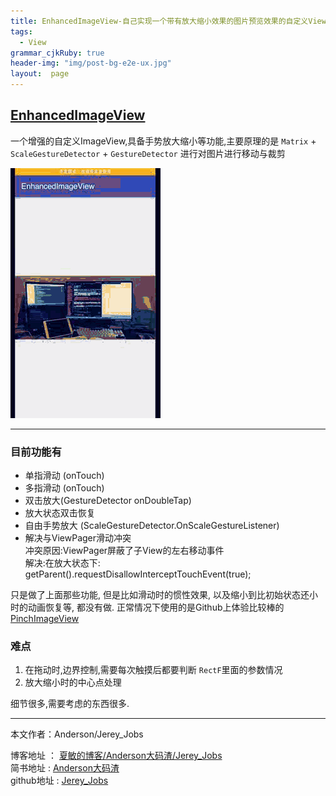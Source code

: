 ```yaml
---
title: EnhancedImageView-自己实现一个带有放大缩小效果的图片预览效果的自定义View
tags:
  - View
grammar_cjkRuby: true
header-img: "img/post-bg-e2e-ux.jpg"
layout:  page
---
```



## [EnhancedImageView](https://github.com/Jerey-Jobs/EnhancedImageView)

一个增强的自定义ImageView,具备手势放大缩小等功能,主要原理的是 `Matrix` + `ScaleGestureDetector` + `GestureDetector` 进行对图片进行移动与裁剪


![](/img/post1/enhance_imageview.gif)

-------------------
### 目前功能有
- 单指滑动 (onTouch)
- 多指滑动 (onTouch)
- 双击放大(GestureDetector onDoubleTap)
- 放大状态双击恢复
- 自由手势放大 (ScaleGestureDetector.OnScaleGestureListener)
- 解决与ViewPager滑动冲突<br>
  冲突原因:ViewPager屏蔽了子View的左右移动事件 <br>
  解决:在放大状态下: getParent().requestDisallowInterceptTouchEvent(true);

只是做了上面那些功能, 但是比如滑动时的惯性效果, 以及缩小到比初始状态还小时的动画恢复等, 都没有做. 正常情况下使用的是Github上体验比较棒的 [PinchImageView](https://github.com/boycy815/PinchImageView)

### 难点

1. 在拖动时,边界控制,需要每次触摸后都要判断 `RectF`里面的参数情况
2. 放大缩小时的中心点处理

细节很多,需要考虑的东西很多.



----------
本文作者：Anderson/Jerey_Jobs

博客地址   ： [夏敏的博客/Anderson大码渣/Jerey_Jobs][1] <br>
简书地址   :  [Anderson大码渣][2] <br>
github地址 :  [Jerey_Jobs][3]



[1]: http://jerey.cn/
[2]: http://www.jianshu.com/users/016a5ba708a0/latest_articles
[3]: https://github.com/Jerey-Jobs
